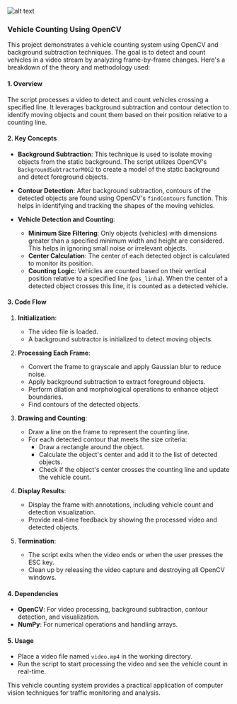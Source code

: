 ![alt text](image.png)

### Vehicle Counting Using OpenCV

This project demonstrates a vehicle counting system using OpenCV and background subtraction techniques. The goal is to detect and count vehicles in a video stream by analyzing frame-by-frame changes. Here's a breakdown of the theory and methodology used:

#### **1. Overview**

The script processes a video to detect and count vehicles crossing a specified line. It leverages background subtraction and contour detection to identify moving objects and count them based on their position relative to a counting line.

#### **2. Key Concepts**

- **Background Subtraction**: This technique is used to isolate moving objects from the static background. The script utilizes OpenCV's `BackgroundSubtractorMOG2` to create a model of the static background and detect foreground objects.
  
- **Contour Detection**: After background subtraction, contours of the detected objects are found using OpenCV's `findContours` function. This helps in identifying and tracking the shapes of the moving vehicles.

- **Vehicle Detection and Counting**:
  - **Minimum Size Filtering**: Only objects (vehicles) with dimensions greater than a specified minimum width and height are considered. This helps in ignoring small noise or irrelevant objects.
  - **Center Calculation**: The center of each detected object is calculated to monitor its position.
  - **Counting Logic**: Vehicles are counted based on their vertical position relative to a specified line (`pos_linha`). When the center of a detected object crosses this line, it is counted as a detected vehicle.

#### **3. Code Flow**

1. **Initialization**: 
   - The video file is loaded.
   - A background subtractor is initialized to detect moving objects.

2. **Processing Each Frame**:
   - Convert the frame to grayscale and apply Gaussian blur to reduce noise.
   - Apply background subtraction to extract foreground objects.
   - Perform dilation and morphological operations to enhance object boundaries.
   - Find contours of the detected objects.

3. **Drawing and Counting**:
   - Draw a line on the frame to represent the counting line.
   - For each detected contour that meets the size criteria:
     - Draw a rectangle around the object.
     - Calculate the object's center and add it to the list of detected objects.
     - Check if the object's center crosses the counting line and update the vehicle count.

4. **Display Results**:
   - Display the frame with annotations, including vehicle count and detection visualization.
   - Provide real-time feedback by showing the processed video and detected objects.

5. **Termination**:
   - The script exits when the video ends or when the user presses the ESC key.
   - Clean up by releasing the video capture and destroying all OpenCV windows.

#### **4. Dependencies**

- **OpenCV**: For video processing, background subtraction, contour detection, and visualization.
- **NumPy**: For numerical operations and handling arrays.

#### **5. Usage**

- Place a video file named `video.mp4` in the working directory.
- Run the script to start processing the video and see the vehicle count in real-time.

This vehicle counting system provides a practical application of computer vision techniques for traffic monitoring and analysis.

